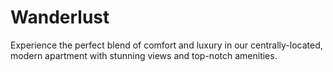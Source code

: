 # Wanderlust
Experience the perfect blend of comfort and luxury in our centrally-located, modern apartment with stunning views and top-notch amenities.
